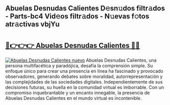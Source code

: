 ## Abuelas Desnudas Calientes D𝚎sn𝚞dos filtr𝚊dos - Parts-bc4 Vid𝚎os filtr𝚊dos - N𝚞evas f𝚘tos atr𝚊ctivas vbjYu

# <h2><a href="http://mbdktn.tromn.icu/?c=Abuelas+Desnudas+Calientes">🔗👉👉👉 Abuelas Desnudas Calientes 🔗🔗</a></h2>

[![Abuelas Desnudas Calientes nuevo](https://i.imgur.com/pEAQMta.gif)](http://mbdktn.tromn.icu/?c=Abuelas+Desnudas+Calientes)
Abuelas Desnudas Calientes, una persona multifacética y paradójica, desafía la comprensión simple. Su enfoque único para crear una presencia en línea ha fascinado y provocado observadores, generando debates sobre moralidad, autorrepresentación y las complejidades de las sociedades digitales. Independientemente de sus decisiones futuras, su huella en la comunidad virtual es imborrable. Con un compromiso inquebrantable y un encanto innegable, la presencia de Abuelas Desnudas Calientes en el mundo virtual es incontenible.
